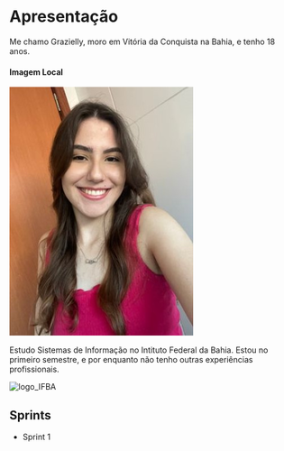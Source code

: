 # Apresentação

Me chamo Grazielly, moro em Vitória da Conquista na Bahia, e tenho 18 anos. 

#### Imagem Local
![foto](img/foto.jpeg)


Estudo Sistemas de Informação no Intituto Federal da Bahia. Estou no primeiro semestre, e por enquanto não tenho outras experiências profissionais. 

![logo_IFBA](https://doity.com.br/media/doity/eventos/evento-59098-logo_organizador.png)

## Sprints

* Sprint 1




